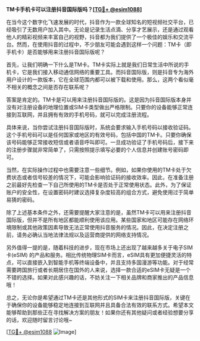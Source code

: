 **TM卡手机卡可以注册抖音国际版吗？[[TG💪+ @esim1088](https://t.me/s/esim1088)]**

在当今这个数字化飞速发展的时代，抖音作为一款全球知名的短视频社交平台，已经吸引了无数用户加入其中。无论是记录生活点滴、分享才艺展示，还是通过观看他人的精彩视频来丰富自己的视野，抖音都为我们提供了一个极佳的娱乐和交流平台。然而，在使用抖音的过程中，不少朋友可能会遇到这样一个问题：TM卡（即手机卡）是否能够用来注册抖音国际版呢？

首先，让我们明确一下什么是TM卡。TM卡实际上就是我们日常生活中所说的手机卡，它是我们接入移动通信网络的重要工具。而抖音国际版，则是抖音专为海外用户设计的一款版本，它在全球范围内都可以被下载和使用。那么，这两个看似毫不相关的概念之间是否存在联系呢？

答案是肯定的。TM卡是可以用来注册抖音国际版的。这是因为抖音国际版本身并没有对注册设备的地理位置或SIM卡类型做出严格限制。只要你的设备能够正常连接到互联网，并且拥有有效的手机号码，就可以完成注册流程。

具体来说，当你尝试注册抖音国际版时，系统会要求输入手机号码以接收验证码。这个手机号码可以是任何国家或地区的有效号码，包括中国的TM卡。只要你确保该号码能够正常接收短信或者语音呼叫即可。一旦成功验证了手机号码后，接下来的注册步骤就非常简单了，只需按照提示填写必要的个人信息并创建账号密码即可。

当然，在实际操作过程中也需要注意一些细节。例如，如果你使用的TM卡处于欠费状态或者信号较差的情况下，可能会影响验证码的接收效率。因此，在准备注册之前最好先检查一下自己所使用的TM卡是否处于正常使用状态。此外，为了保证账户的安全性，在设置密码时建议选择复杂度较高的组合方式，避免使用过于简单易猜的密码。

除了上述基本条件之外，还需要提醒大家注意的是，虽然TM卡可以用来注册抖音国际版，但并不是所有地区都能顺利使用该应用。某些国家和地区可能存在网络环境限制或其他政策因素导致无法正常使用抖音服务的情况。因此，在决定注册之前，请务必确认当地法律法规以及运营商提供的网络支持情况。

另外值得一提的是，随着科技的进步，现在市场上还出现了越来越多关于电子SIM卡(eSIM) 的产品和服务。相比传统物理SIM卡而言，eSIM具有更加便捷灵活的特点，可以直接嵌入到智能手机等终端设备中，并且支持多国漫游等功能。对于经常需要跨国旅行或者长期居住在国外的人来说，选择一款合适的eSIM卡无疑是一个不错的选择。如果对此感兴趣的话，不妨关注一下相关品牌和商家推出的产品信息哦！

总之，无论你是希望通过TM卡还是其他形式的SIM卡来注册抖音国际版，关键在于确保你的设备能够稳定地连接到互联网并且具备合法有效的联系方式。希望本文能够帮助到那些正在寻找解决方案的朋友！如果你还有其他疑问或者经验想要分享的话，欢迎随时留言讨论哦~

[[TG💪+ @esim1088](https://t.me/s/esim1088) ![Image](https://i.postimg.cc/4NQfJmqS/Snipaste-2025-05-13-00-14-12.png)]